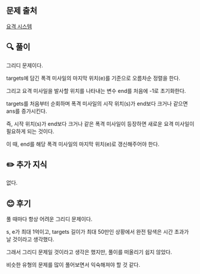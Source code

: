 ## 문제 출처

<a href="https://school.programmers.co.kr/learn/courses/30/lessons/181188" rel="nofollow">요격 시스템</a>

## 🔍 풀이

그리디 문제이다.

targets에 담긴 폭격 미사일의 마지막 위치(e)를 기준으로 오름차순 정렬을 한다.

그리고 요격 미사일을 발사할 위치를 나타내는 변수 end를 처음에 -1로 초기화한다.

targets를 처음부터 순회하며 폭격 미사일의 시작 위치(s)가 end보다 크거나 같으면 ans를 증가시킨다.

즉, 시작 위치(s)가 end보다 크거나 같은 폭격 미사일이 등장하면 새로운 요격 미사일이 필요하게 되는 것이다.

이 때, end를 해당 폭격 미사일의 마지막 위치(e)로 갱신해주어야 한다.

## ✏️ 추가 지식

없다.

## 😊 후기

풀 때마다 항상 어려운 그리디 문제이다.

s, e가 최대 1억이고, targets 길이가 최대 50만인 상황에서 완전 탐색은 시간 초과가 날 것이라고 생각했다.

그래서 그리디 문제일 것이라고 생각은 했지만, 풀이를 떠올리기 쉽지 않았다.

비슷한 유형의 문제를 많이 풀어보면서 익숙해져야 할 것 같다.